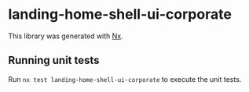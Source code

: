 # landing-home-shell-ui-corporate

This library was generated with [Nx](https://nx.dev).

## Running unit tests

Run `nx test landing-home-shell-ui-corporate` to execute the unit tests.
